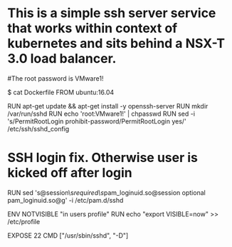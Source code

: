 # This is a simple ssh server service that works within context of kubernetes and sits behind a NSX-T 3.0 load balancer.  
#The root password is VMware1!

$ cat Dockerfile
FROM ubuntu:16.04

RUN apt-get update && apt-get install -y openssh-server
RUN mkdir /var/run/sshd
RUN echo 'root:VMware1!' | chpasswd
RUN sed -i 's/PermitRootLogin prohibit-password/PermitRootLogin yes/' /etc/ssh/sshd_config

# SSH login fix. Otherwise user is kicked off after login
RUN sed 's@session\s*required\s*pam_loginuid.so@session optional pam_loginuid.so@g' -i /etc/pam.d/sshd

ENV NOTVISIBLE "in users profile"
RUN echo "export VISIBLE=now" >> /etc/profile

EXPOSE 22
CMD ["/usr/sbin/sshd", "-D"]

